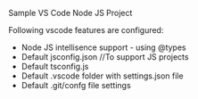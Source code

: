 Sample VS Code Node JS Project 

Following vscode features are configured:


- Node JS intellisence support - using @types
- Default jsconfig.json  //To support JS projects
- Default tsconfig.js
- Default .vscode folder with settings.json file
- Default .git/confg file settings
